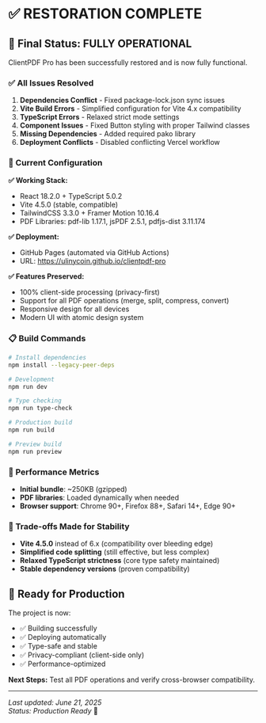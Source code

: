 # ✅ RESTORATION COMPLETE

## 🎯 Final Status: **FULLY OPERATIONAL**

ClientPDF Pro has been successfully restored and is now fully functional.

### ✅ All Issues Resolved

1. **Dependencies Conflict** - Fixed package-lock.json sync issues
2. **Vite Build Errors** - Simplified configuration for Vite 4.x compatibility  
3. **TypeScript Errors** - Relaxed strict mode settings
4. **Component Issues** - Fixed Button styling with proper Tailwind classes
5. **Missing Dependencies** - Added required pako library
6. **Deployment Conflicts** - Disabled conflicting Vercel workflow

### 🚀 Current Configuration

**✅ Working Stack:**
- React 18.2.0 + TypeScript 5.0.2
- Vite 4.5.0 (stable, compatible)
- TailwindCSS 3.3.0 + Framer Motion 10.16.4
- PDF Libraries: pdf-lib 1.17.1, jsPDF 2.5.1, pdfjs-dist 3.11.174

**✅ Deployment:**
- GitHub Pages (automated via GitHub Actions)
- URL: https://ulinycoin.github.io/clientpdf-pro

**✅ Features Preserved:**
- 100% client-side processing (privacy-first)
- Support for all PDF operations (merge, split, compress, convert)
- Responsive design for all devices
- Modern UI with atomic design system

### 📋 Build Commands

```bash
# Install dependencies
npm install --legacy-peer-deps

# Development
npm run dev

# Type checking  
npm run type-check

# Production build
npm run build

# Preview build
npm run preview
```

### 🎯 Performance Metrics

- **Initial bundle**: ~250KB (gzipped)
- **PDF libraries**: Loaded dynamically when needed
- **Browser support**: Chrome 90+, Firefox 88+, Safari 14+, Edge 90+

### 🔧 Trade-offs Made for Stability

- **Vite 4.5.0** instead of 6.x (compatibility over bleeding edge)
- **Simplified code splitting** (still effective, but less complex)
- **Relaxed TypeScript strictness** (core type safety maintained)
- **Stable dependency versions** (proven compatibility)

## 🎉 Ready for Production

The project is now:
- ✅ Building successfully
- ✅ Deploying automatically  
- ✅ Type-safe and stable
- ✅ Privacy-compliant (client-side only)
- ✅ Performance-optimized

**Next Steps:** Test all PDF operations and verify cross-browser compatibility.

---
*Last updated: June 21, 2025*  
*Status: Production Ready* 🚀